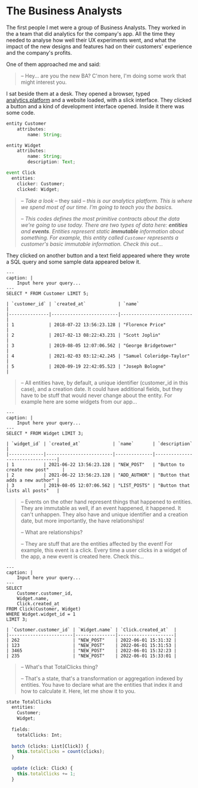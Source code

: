 # The Business Analysts

The first people I met were a group of Business Analysts. They worked in the a team that did analytics for the company's app. All the time they needed to analyse how well their UX experiments went, and what the impact of the new designs and features had on their customers' experience and the company's profits.

One of them approached me and said:

>– Hey... are you the new BA? C'mon here, I'm doing some work that might interest you.

I sat beside them at a desk. They opened a browser, typed [analytics.platform](http://analytics.platform) and a website loaded, with a slick interface. They clicked a button and a kind of development interface opened. Inside it there was some code.

```js
entity Customer
    attributes:
        name: String;

entity Widget
    attributes:
        name: String;
        description: Text;

event Click 
  entities:
    clicker: Customer;
    clicked: Widget;
```

>– *Take a look* – they said – *this is our analytics platform. This is where we spend most of our time. I'm going to teach you the basics.*
>
>– *This codes defines the most primitive contracts about the data we're going to use today. There are two types of data here: **entities** and **events**. Entities represent static **immutable** information about something. For example, this entity called `Customer` represents a customer's basic immutable information. Check this out...*

They clicked on another button and a text field appeared where they wrote a SQL query and some sample data appeared below it.

```{code-block} sql
---
caption: |
    Input here your query...
---
SELECT * FROM Customer LIMIT 5;
```

```{table}
| `customer_id` | `created_at`            | `name`                    |
|---------------|-------------------------|---------------------------|
| 1             | 2018-07-22 13:56:23.128 | "Florence Price"          |
| 2             | 2017-02-13 08:22:43.231 | "Scott Joplin"            |
| 3             | 2019-08-05 12:07:06.562 | "George Bridgetower"      |
| 4             | 2021-02-03 03:12:42.245 | "Samuel Coleridge-Taylor" |
| 5             | 2020-09-19 22:42:05.523 | "Joseph Bologne"          |
```

>– All entities have, by default, a unique identifier (customer_id in this case), and a creation date. It could have additional fields, but they have to be stuff that would never change about the entity. For example here are some widgets from our app...

```{code-block} sql
---
caption: |
    Input here your query...
---
SELECT * FROM Widget LIMIT 3;
```

```{table}
| `widget_id` | `created_at`            | `name`       | `description`                   |
|-------------|-------------------------|--------------|---------------------------------|
| 1           | 2021-06-22 13:56:23.128 | "NEW_POST"   | "Button to create new post"     |
| 2           | 2021-06-22 13:56:23.128 | "ADD_AUTHOR" | "Button that adds a new author" |
| 3           | 2019-08-05 12:07:06.562 | "LIST_POSTS" | "Button that lists all posts"   |
```

>– Events on the other hand represent things that happened to entities. They are immutable as well, if an event happened, it happened. It can't unhappen. They also have and unique identifier and a creation date, but more importantly, the have relationships!
>
>– What are relationships?
>
>– They are stuff that are the entities affected by the event! For example, this event is a click. Every time a user clicks in a widget of the app, a new event is created here. Check this…


```{code-block} sql
---
caption: |
    Input here your query...
---
SELECT 
    Customer.customer_id,
    Widget.name,
    Click.created_at
FROM Click(Customer, Widget)
WHERE Widget.widget_id = 1
LIMIT 3;
```

```{table}
| `Customer.customer_id` | `Widget.name` | `Click.created_at`  |
|------------------------|---------------|---------------------|
| 262                    | "NEW_POST"    | 2022-06-01 15:31:32 |
| 123                    | "NEW_POST"    | 2022-06-01 15:31:53 |
| 3465                   | "NEW_POST"    | 2022-06-01 15:32:23 |
| 235                    | "NEW_POST"    | 2022-06-01 15:33:01 |
```

>– What's that TotalClicks thing?
>
>– That's a state, that's a transformation or aggregation indexed by entities. You have to declare what are the entities that index it and how to calculate it. Here, let me show it to you.

```js
state TotalClicks
  entities: 
    Customer; 
    Widget;
  
  fields:
    totalClicks: Int;
  
  batch (clicks: List[Click]) {
    this.totalClicks = count(clicks);
  }
  
  update (click: Click) {
    this.totalClicks += 1;
  }
```

